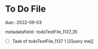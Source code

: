 # To Do File

due:: 2022-09-03

metadatafield:: todoTestFile_1137_35

- [ ] Task of todoTestFile_1137 1 [[Query me]]
